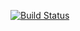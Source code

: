 [![Build Status](https://travis-ci.com/WOC-BUG/linux-2020-WOC-BUG.svg?branch=master)](https://travis-ci.com/WOC-BUG/linux-2020-WOC-BUG)